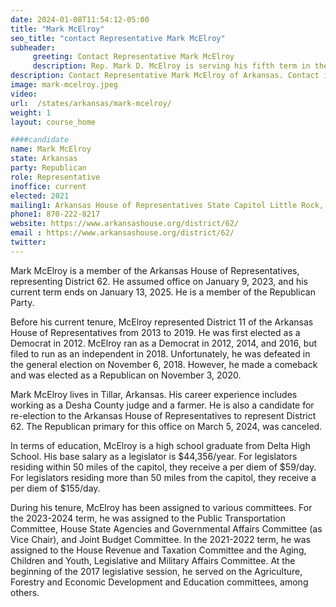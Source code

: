 ```yaml
---
date: 2024-01-08T11:54:12-05:00
title: "Mark McElroy"
seo_title: "contact Representative Mark McElroy"
subheader:
     greeting: Contact Representative Mark McElroy
     description: Rep. Mark D. McElroy is serving his fifth term in the Arkansas House. He represents District 62 which includes all of Lee and Phillips County and a portion of Monroe, Arkansas, and Desha Counties.
description: Contact Representative Mark McElroy of Arkansas. Contact information for Mark McElroy includes email address, phone number, and mailing address.
image: mark-mcelroy.jpeg
video:
url:  /states/arkansas/mark-mcelroy/
weight: 1
layout: course_home

####candidate
name: Mark McElroy
state: Arkansas
party: Republican
role: Representative
inoffice: current
elected: 2021
mailing1: Arkansas House of Representatives State Capitol Little Rock, AR 72201
phone1: 870-222-8217
website: https://www.arkansashouse.org/district/62/
email : https://www.arkansashouse.org/district/62/
twitter:
---
```


Mark McElroy is a member of the Arkansas House of Representatives, representing District 62. He assumed office on January 9, 2023, and his current term ends on January 13, 2025. He is a member of the Republican Party.

Before his current tenure, McElroy represented District 11 of the Arkansas House of Representatives from 2013 to 2019. He was first elected as a Democrat in 2012. McElroy ran as a Democrat in 2012, 2014, and 2016, but filed to run as an independent in 2018. Unfortunately, he was defeated in the general election on November 6, 2018. However, he made a comeback and was elected as a Republican on November 3, 2020.

Mark McElroy lives in Tillar, Arkansas. His career experience includes working as a Desha County judge and a farmer. He is also a candidate for re-election to the Arkansas House of Representatives to represent District 62. The Republican primary for this office on March 5, 2024, was canceled.

In terms of education, McElroy is a high school graduate from Delta High School. His base salary as a legislator is $44,356/year. For legislators residing within 50 miles of the capitol, they receive a per diem of $59/day. For legislators residing more than 50 miles from the capitol, they receive a per diem of $155/day.

During his tenure, McElroy has been assigned to various committees. For the 2023-2024 term, he was assigned to the Public Transportation Committee, House State Agencies and Governmental Affairs Committee (as Vice Chair), and Joint Budget Committee. In the 2021-2022 term, he was assigned to the House Revenue and Taxation Committee and the Aging, Children and Youth, Legislative and Military Affairs Committee. At the beginning of the 2017 legislative session, he served on the Agriculture, Forestry and Economic Development and Education committees, among others.
